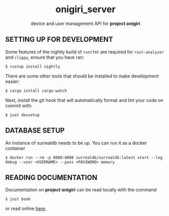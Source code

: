 <div align="center">

# onigiri_server

device and user management API for **project onigiri**

</div>

## SETTING UP FOR DEVELOPMENT

Some features of the nightly build of `rustfmt` are required for
`rust-analyzer` and `clippy`, ensure that you have ran:
```
$ rustup install nightly
```

There are some other tools that should be installed to make development easier:
```
$ cargo install cargo-watch
```

Next, install the git hook that will automatically format and lint your code on
commit with:
```
$ just devsetup
```

## DATABASE SETUP

An instance of surrealdb needs to be up. You can run it as a docker container
```
$ docker run --rm -p 8000:8000 surrealdb/surrealdb:latest start --log debug --user <USERNAME> --pass <PASSWORD> memory
```

## READING DOCUMENTATION

Documentation on **project onigiri** can be read locally with the command
```
$ just book
```
or read online [here](https://karatsubalabs.github.io/onigiri-server/index.html).
